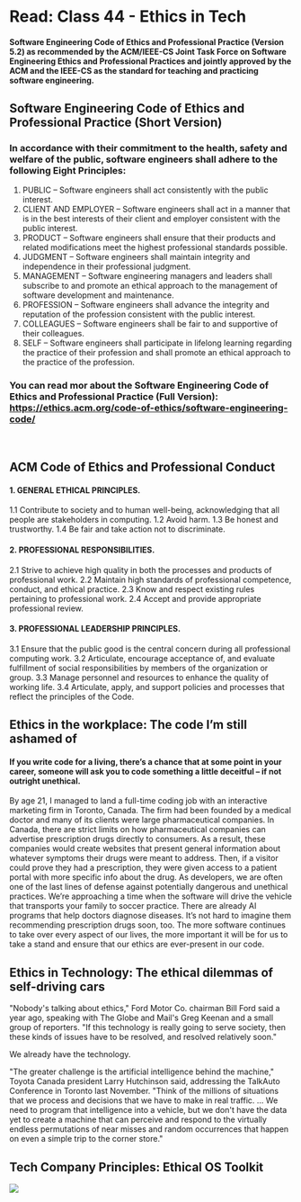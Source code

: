 # **Read: Class 44 - Ethics in Tech**
#### Software Engineering Code of Ethics and Professional Practice (Version 5.2) as recommended by the ACM/IEEE-CS Joint Task Force on Software Engineering Ethics and Professional Practices and jointly approved by the ACM and the IEEE-CS as the standard for teaching and practicing software engineering.


## Software Engineering Code of Ethics and Professional Practice (Short Version)
### In accordance with their commitment to the health, safety and welfare of the public, software engineers shall adhere to the following Eight Principles:
1. PUBLIC – Software engineers shall act consistently with the public interest.
2. CLIENT AND EMPLOYER – Software engineers shall act in a manner that is in the best interests of their client and employer consistent with the public interest.
3. PRODUCT – Software engineers shall ensure that their products and related modifications meet the highest professional standards possible.
4. JUDGMENT – Software engineers shall maintain integrity and independence in their professional judgment.
5. MANAGEMENT – Software engineering managers and leaders shall subscribe to and promote an ethical approach to the management of software development and maintenance.
6. PROFESSION – Software engineers shall advance the integrity and reputation of the profession consistent with the public interest.
7. COLLEAGUES – Software engineers shall be fair to and supportive of their colleagues.
8. SELF – Software engineers shall participate in lifelong learning regarding the practice of their profession and shall promote an ethical approach to the practice of the profession.

### You can read mor about the Software Engineering Code of Ethics and Professional Practice (Full Version): https://ethics.acm.org/code-of-ethics/software-engineering-code/

<br>

## ACM Code of Ethics and Professional Conduct
#### 1. GENERAL ETHICAL PRINCIPLES.
1.1 Contribute to society and to human well-being, acknowledging that all people are stakeholders in computing.
1.2 Avoid harm.
1.3 Be honest and trustworthy.
1.4 Be fair and take action not to discriminate.


#### 2. PROFESSIONAL RESPONSIBILITIES.
2.1 Strive to achieve high quality in both the processes and products of professional work.
2.2 Maintain high standards of professional competence, conduct, and ethical practice.
2.3 Know and respect existing rules pertaining to professional work.
2.4 Accept and provide appropriate professional review.

#### 3. PROFESSIONAL LEADERSHIP PRINCIPLES.
3.1 Ensure that the public good is the central concern during all professional computing work.
3.2 Articulate, encourage acceptance of, and evaluate fulfillment of social responsibilities by members of the organization or group.
3.3 Manage personnel and resources to enhance the quality of working life.
3.4 Articulate, apply, and support policies and processes that reflect the principles of the Code.


## Ethics in the workplace: The code I’m still ashamed of
#### If you write code for a living, there’s a chance that at some point in your career, someone will ask you to code something a little deceitful – if not outright unethical.
By age 21, I managed to land a full-time coding job with an interactive marketing firm in Toronto, Canada.
The firm had been founded by a medical doctor and many of its clients were large pharmaceutical companies.
In Canada, there are strict limits on how pharmaceutical companies can advertise prescription drugs directly to consumers.
As a result, these companies would create websites that present general information about whatever symptoms their drugs were meant to address. Then, if a visitor could prove they had a prescription, they were given access to a patient portal with more specific info about the drug.
As developers, we are often one of the last lines of defense against potentially dangerous and unethical practices.
We’re approaching a time when the software will drive the vehicle that transports your family to soccer practice. There are already AI programs that help doctors diagnose diseases. It’s not hard to imagine them recommending prescription drugs soon, too.
The more software continues to take over every aspect of our lives, the more important it will be for us to take a stand and ensure that our ethics are ever-present in our code.


## Ethics in Technology: The ethical dilemmas of self-driving cars
"Nobody's talking about ethics," Ford Motor Co. chairman Bill Ford said a year ago, speaking with The Globe and Mail's Greg Keenan and a small group of reporters. "If this technology is really going to serve society, then these kinds of issues have to be resolved, and resolved relatively soon."

We already have the technology.

"The greater challenge is the artificial intelligence behind the machine," Toyota Canada president Larry Hutchinson said, addressing the TalkAuto Conference in Toronto last November. "Think of the millions of situations that we process and decisions that we have to make in real traffic. … We need to program that intelligence into a vehicle, but we don't have the data yet to create a machine that can perceive and respond to the virtually endless permutations of near misses and random occurrences that happen on even a simple trip to the corner store."

## Tech Company Principles: Ethical OS Toolkit
![](https://ethicalos.org/wp-content/uploads/2018/07/Screen-Shot-2018-07-05-at-8.18.27-PM.png)
